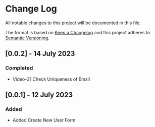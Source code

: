 # Change Log

All notable changes to this project will be documented in this file.

The format is based on [Keep a Changelog](http://keepachangelog.com/)
and this project adheres to [Semantic Versioning](http://semver.org/).

## [0.0.2] - 14 July 2023

### Completed
* Video-31 Check Uniqueness of Email

## [0.0.1] - 12 July 2023

### Added

* Added Create New User Form

